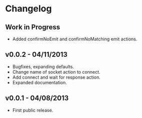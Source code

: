 Changelog
=========

Work in Progress
----------------

  * Added confirmNoEmit and confirmNoMatching emit actions.

v0.0.2 - 04/11/2013
-------------------

  * Bugfixes, expanding defaults.
  * Change name of socket action to connect.
  * Add connect and wait for response action.
  * Expanded documentation.

v0.0.1 - 04/08/2013
-------------------

  * First public release.
